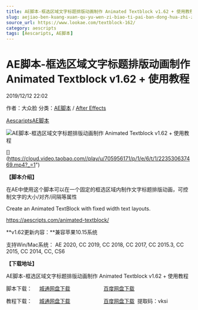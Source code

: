 ```yaml
---
title: AE脚本-框选区域文字标题排版动画制作 Animated Textblock v1.62 + 使用教程
slug: aejiao-ben-kuang-xuan-qu-yu-wen-zi-biao-ti-pai-ban-dong-hua-zhi-zuo-animated-textblock-v1-62-shi-yong-jiao-cheng
source_url: https://www.lookae.com/textblock-162/
category: aescripts
tags: [Aescaripts, AE脚本]
---
```

# AE脚本-框选区域文字标题排版动画制作 Animated Textblock v1.62 + 使用教程

2019/12/12 22:02

作者：大众脸
分类：[AE脚本](https://www.lookae.com/after-effects/aescripts/) / [After Effects](https://www.lookae.com/after-effects/)

[Aescaripts](https://www.lookae.com/tag/aescaripts/)[AE脚本](https://www.lookae.com/tag/ae%e8%84%9a%e6%9c%ac/)

![AE脚本-框选区域文字标题排版动画制作 Animated Textblock v1.62 + 使用教程](https://www.lookae.com/wp-content/uploads/2019/04/Animated-TextBlock.jpg "AE脚本-框选区域文字标题排版动画制作 Animated Textblock v1.62 + 使用教程-LookAE.com")

[﻿[﻿]("https://cloud.video.taobao.com//play/u/705956171/p/1/e/6/t/1/223530637469.mp4)](https://cloud.video.taobao.com//play/u/705956171/p/1/e/6/t/1/223530637469.mp4?_=1")

**【脚本介绍】**

在AE中使用这个脚本可以在一个固定的框选区域内制作文字标题排版动画，可控制文字的大小/对齐/间隔等属性

Create an Animated TextBlock with fixed width text layouts.

https://aescripts.com/animated-textblock/

**v1.62更新内容：**兼容苹果10.15系统

支持Win/Mac系统： AE 2020, CC 2019, CC 2018, CC 2017, CC 2015.3, CC 2015, CC 2014, CC, CS6

**【下载地址】**

AE脚本-框选区域文字标题排版动画制作 Animated Textblock v1.62 + 使用教程

脚本下载：     [城通网盘下载](https://tc5.us/file/680462-413225995)                       [百度网盘下载](https://pan.baidu.com/s/1pCjTSV9IHt0XhU3254a99w)

教程下载：     [城通网盘下载](https://lookae.ctfile.com/fs/680462-365505410)                       [百度网盘下载](https://pan.baidu.com/s/1EbNlgzyCX0zVyf3jHaB-_g)  提取码：vksi
